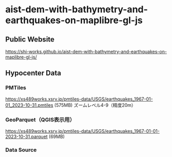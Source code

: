# aist-dem-with-bathymetry-and-earthquakes-on-maplibre-gl-js
## Public Website
https://shi-works.github.io/aist-dem-with-bathymetry-and-earthquakes-on-maplibre-gl-js/

## Hypocenter Data
### PMTiles 
https://xs489works.xsrv.jp/pmtiles-data/USGS/earthquakes_1967-01-01_2023-10-31.pmtiles (575MB) ズームレベル4-9（精度20m）

### GeoParquet（QGIS表示用）
https://xs489works.xsrv.jp/pmtiles-data/USGS/earthquakes_1967-01-01-2023-10-31.parquet (69MB)

### Data Source
